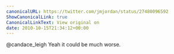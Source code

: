 ```yaml
---
canonicalURL: https://twitter.com/jmjordan/status/27480096592
ShowCanonicalLink: true
CanonicalLinkText: View original on
date: 2010-10-15T21:34:12+00:00
---
```

@candace_leigh Yeah it could be much worse.
